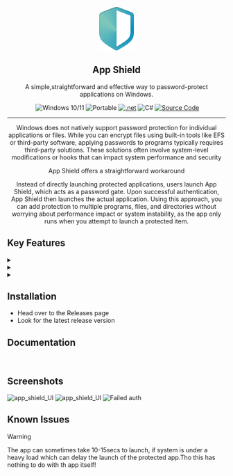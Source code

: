   <p align="center">
  <img src="/Assets/logo.png" alt="App Shield Logo" width="80">
    </p>
 <h2 align="center"> App Shield</h2>

<p align="center"> A simple,straightforward and effective way to password-protect applications on Windows.</p>
<p align="center">
  <a href='https://github.com/adrnjn/App-shield-/blob/main/LICENSE' target="_blank"><img alt='' src='https://img.shields.io/badge/license_-MIT-100000?style=plastic&logo=&logoColor=807979&labelColor=E0EAE2&color=C2ED07'/></a>
  <img src="https://img.shields.io/badge/windows-10%2F11-blue?color=cyan" alt="Windows 10/11">
  <img src="https://img.shields.io/badge/PORTABLE-orange?style=flat&color=21af90" alt="Portable">
  <a href='https://github.com/shivamkapasia0' target="_blank"><img alt='.net' src='https://img.shields.io/badge/.NET_core-100000?style=plastic&logo=.net&logoColor=807979&labelColor=F7F8FD&color=12CAB4'/></a>
  <img src="https://img.shields.io/badge/-100000?style=flat&logo=c#&logoColor=1AD6F7&labelColor=F4F4F4&color=27B30F" alt="C#">
  <a href="/MainWindow.xaml.cs" target="_blank">
    <img src="https://img.shields.io/badge/Source-available_-100000?style=plastic&logo=&logoColor=1AD6F7&labelColor=383838&color=D33A0F" alt="Source Code">
  </a>
</p>

***


<p align="center">
Windows does not natively support password protection for individual applications or files. While you can encrypt files using built-in tools like EFS or third-party software, applying passwords to programs typically requires third-party solutions. These solutions often involve system-level modifications or hooks that can impact system performance and security
</p>

<p align="center"> App Shield offers a straightforward workaround</p>
<p align="center">
Instead of directly launching protected applications, users launch App Shield, which acts as a password gate. Upon successful authentication, App Shield then launches the actual application. Using this approach, you can add protection to multiple programs, files, and directories without worrying about performance impact or system instability, as the app only runs when you attempt to launch a protected item.
</p>

## Key Features
<details>

 **<summary><a href='/MainWindow.xaml.cs' target="_blank"><img alt='' src='https://img.shields.io/badge/Fast_& Easy setup-100000?style=flat-square&logo=&logoColor=1AD6F7&labelColor=565353&color=FF08DA'/></a></summary>**
 *  The app is portable ,Lightweight and self contained.
 *  Setup takes ~ 5-10mins
    * Quick setup guide 
   
    
</details>
<details>

 **<summary><a href='/MainWindow.xaml.cs' target="_blank"><img alt='' src='https://img.shields.io/badge/simple_Configurability-100000?style=flat-square&logo=&logoColor=1AD6F7&labelColor=565353&color=196233'/></a></summary>**
 *  Easy to configure using `config.json`
    ###### Things that can be configured
    * `Program path`
    *  `password`
    * `notification sound`
    * `notification message`


 > <a href='/MainWindow.xaml.cs' target="_blank"><img alt='' src='https://img.shields.io/badge/!_NOTE-100000?style=for-the-badge&logo=&logoColor=1AD6F7&labelColor=565353&color=0776EE'/></a>
>
> you dont have to configure notification sound and message multiple times unless you want to have different notif sound for each app. <sub>[see documentation](https://)</sub>
 

</details>
<details>
    
**<summary><a href='/MainWindow.xaml.cs' target="_blank"><img alt='' src='https://img.shields.io/badge/Easy_scalability-100000?style=flat-square&logo=&logoColor=1AD6F7&labelColor=565353&color=1A30B0'/></a> </summary>**
* being portable gives it the ability to use the app with multiple programs with minimum hassle.(most of the time you'd only need to change `ProgramPath` and password in `config.json`)
    <sub>[see documentation](https://)</sub>
* The `config` supports multiple file formats
    > `exe` , `.ink`(shortcuts), `URL` , `mp4,mp3,wav` , `folders`
</details>

## Installation
- Head over to the Releases page
- Look for the latest release version

## Documentation
<a href='https://github.com/shivamkapasia0' target="_blank"><img alt='' src='https://img.shields.io/badge/Documentation-page-100000?style=flat&logo=&logoColor=807979&labelColor=DD3C02&color=B2B5BD'/></a>

## Screenshots

<img src="https://i.imgur.com/KKAL92I.png" alt="app_shield_UI">
<img src="https://i.imgur.com/BKO7oD5.png" alt="app_shield_UI">
<img src="https://i.imgur.com/Hbc0IRD.png" alt="Failed auth">

## Known Issues
> [!WARNING]
> The app can sometimes take 10-15secs to launch, if system is under a heavy load
> which can delay the launch of the protected app.Tho this has nothing to do with th app itself!





